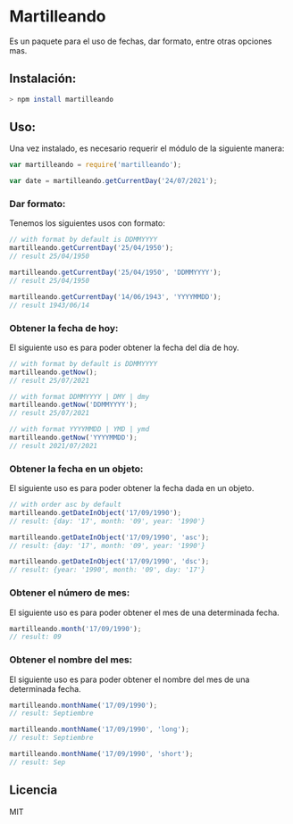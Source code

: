 # Martilleando

Es un paquete para el uso de fechas, dar formato, entre otras opciones mas.

## Instalación:

```bash
> npm install martilleando
```

## Uso:

Una vez instalado, es necesario requerir el módulo de la siguiente manera:

```js
var martilleando = require('martilleando');

var date = martilleando.getCurrentDay('24/07/2021');
```

### Dar formato:

Tenemos los siguientes usos con formato:

```js
// with format by default is DDMMYYYY
martilleando.getCurrentDay('25/04/1950');
// result 25/04/1950

martilleando.getCurrentDay('25/04/1950', 'DDMMYYYY');
// result 25/04/1950

martilleando.getCurrentDay('14/06/1943', 'YYYYMMDD');
// result 1943/06/14
```

### Obtener la fecha de hoy:

El siguiente uso es para poder obtener la fecha del día de hoy.

```js
// with format by default is DDMMYYYY
martilleando.getNow();
// result 25/07/2021

// with format DDMMYYYY | DMY | dmy
martilleando.getNow('DDMMYYYY');
// result 25/07/2021

// with format YYYYMMDD | YMD | ymd
martilleando.getNow('YYYYMMDD');
// result 2021/07/2021
```

### Obtener la fecha en un objeto:

El siguiente uso es para poder obtener la fecha dada en un objeto.

```js
// with order asc by default
martilleando.getDateInObject('17/09/1990'); 
// result: {day: '17', month: '09', year: '1990'}

martilleando.getDateInObject('17/09/1990', 'asc');
// result: {day: '17', month: '09', year: '1990'}

martilleando.getDateInObject('17/09/1990', 'dsc');
// result: {year: '1990', month: '09', day: '17'}
```

### Obtener el número de mes:

El siguiente uso es para poder obtener el mes de una determinada fecha.

```js
martilleando.month('17/09/1990');
// result: 09
```

### Obtener el nombre del mes:

El siguiente uso es para poder obtener el nombre del mes de una determinada fecha.

```js
martilleando.monthName('17/09/1990');
// result: Septiembre

martilleando.monthName('17/09/1990', 'long');
// result: Septiembre

martilleando.monthName('17/09/1990', 'short');
// result: Sep
```

## Licencia

MIT